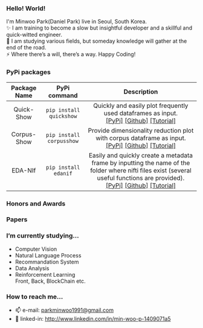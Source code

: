 ### Hello! World!
I'm Minwoo Park(Daniel Park) live in Seoul, South Korea.
<BR>
✨ I am training to become a slow but insightful developer and a skillful and quick-witted engineer. <br>
🍰 I am studying various fields, but someday knowledge will gather at the end of the road. <Br>
⚡ Where there’s a will, there’s a way. Happy Coding! <Br>

### PyPi packages
  |Package Name | PyPi command | Description |
  |:--:|:--:|:--:|
  |Quick-Show| `pip install quickshow` | Quickly and easily plot frequently used dataframes as input. <br> [[PyPi]](https://pypi.org/project/quickshow/) [[Github]](https://github.com/DSDanielPark/corpus-show) [[Tutorial]](https://github.com/DSDanielPark/quick-show/blob/main/tutorial/tutorial.ipynb)|
  |Corpus-Show| `pip install corpusshow` |Provide dimensionality reduction plot with corpus dataframe as input. <br> [[PyPi]](https://pypi.org/project/corpusshow/) [[Github]](https://github.com/DSDanielPark/corpus-show) [[Tutorial]](https://github.com/DSDanielPark/corpus-show/blob/main/tutorials/corpusshow_tutorial.ipynb) |
  |EDA-NIf| `pip install edanif` |Easily and quickly create a metadata frame by inputting the name of the folder where nifti files exist (several useful functions are provided). <br> [[PyPi]](https://pypi.org/project/edanif/) [[Github]](https://github.com/DSDanielPark/EDA-NIf) [[Tutorial]](https://github.com/DSDanielPark/EDA-NIf/blob/main/tutorials/edanif_tutorial.ipynb)|
  
  
### Honors and Awards
  
  
### Papers

### I’m currently studying...
- Computer Vision
- Natural Language Process
- Recommandation System
- Data Analysis
- Reinforcement Learning
<br> Front, Back, BlockChain etc. 

### How to reach me...
- 📫 e-mail: parkminwoo1991@gmail.com
- 💬 linked-in: http://www.linkedin.com/in/min-woo-p-1409071a5
